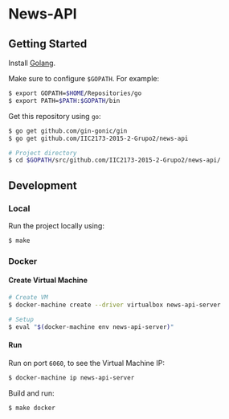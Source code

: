 # News-API

## Getting Started

Install [Golang](https://golang.org/).

Make sure to configure `$GOPATH`. For example:
```sh
$ export GOPATH=$HOME/Repositories/go
$ export PATH=$PATH:$GOPATH/bin
```

Get this repository using `go`:
```sh
$ go get github.com/gin-gonic/gin
$ go get github.com/IIC2173-2015-2-Grupo2/news-api

# Project directory
$ cd $GOPATH/src/github.com/IIC2173-2015-2-Grupo2/news-api/
```

## Development

### Local

Run the project locally using:
```sh
$ make
```

### Docker

#### Create Virtual Machine
```sh
# Create VM
$ docker-machine create --driver virtualbox news-api-server

# Setup
$ eval "$(docker-machine env news-api-server)"
```

#### Run
Run on port `6060`, to see the Virtual Machine IP:
```sh
$ docker-machine ip news-api-server
```

Build and run:
```sh
$ make docker
```
